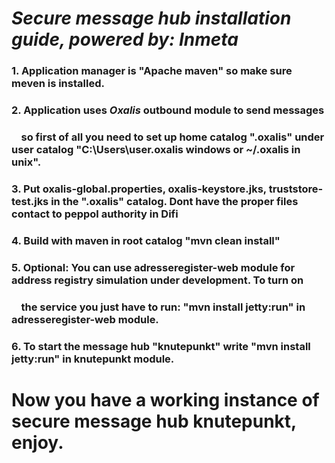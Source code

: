# *Secure message hub installation guide, powered by:*  *Inmeta*


###  1. Application manager is "Apache maven" so make sure meven is installed.

###  2.  Application uses *Oxalis* outbound module to send messages
###      &nbsp;&nbsp;&nbsp;&nbsp;so first of all you need to set up home catalog ".oxalis" under user catalog "C:\Users\user\.oxalis windows or ~/.oxalis in unix".

###  3.  Put oxalis-global.properties, oxalis-keystore.jks, truststore-test.jks in the ".oxalis" catalog. Dont have the proper files contact to peppol authority in Difi

###  4.  Build with maven in root catalog "mvn clean install"

###  5.  Optional: You can use adresseregister-web module for address registry simulation under development. To turn on 
###      &nbsp;&nbsp;&nbsp;&nbsp;the service you just have to run: "mvn install jetty:run" in adresseregister-web module.

###  6.  To start the message hub "knutepunkt" write "mvn install jetty:run" in knutepunkt module.

# Now you have a working instance of secure message hub knutepunkt, enjoy.



